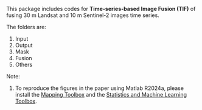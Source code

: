 This package includes codes for **Time-series-based Image Fusion (TIF)** of fusing 30 m Landsat and 10 m Sentinel-2 images time series.

The folders are:
1. Input
2. Output
3. Mask
4. Fusion
5. Others

Note:
1. To reproduce the figures in the paper using Matlab R2024a, please install the [Mapping Toolbox](https://www.mathworks.com/products/mapping.html) and the [Statistics and Machine Learning Toolbox](https://www.mathworks.com/products/statistics.html).
